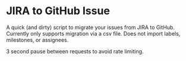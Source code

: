 # JIRA to GitHub Issue

A quick (and dirty) script to migrate your issues from JIRA to GitHub. Currently only supports migration via a csv file.
Does not import labels, milestones, or assignees.

3 second pause between requests to avoid rate limiting.
